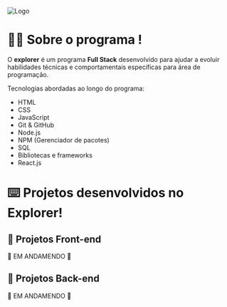 
![Logo](https://efficient-sloth-d85.notion.site/image/https%3A%2F%2Fs3-us-west-2.amazonaws.com%2Fsecure.notion-static.com%2Fe4996fa7-6476-46cd-b5da-a6e2c707be5e%2FCapa_Notion_-_Explorer.png?table=block&id=3355d7df-0aa2-4efc-b428-7f69b3859928&spaceId=08f749ff-d06d-49a8-a488-9846e081b224&width=2000&userId=&cache=v2)




# 👨‍🚀 Sobre o programa !

O **explorer** é um programa **Full Stack** desenvolvido para ajudar a evoluir habilidades técnicas e comportamentais específicas para área de programação.

Tecnologias abordadas ao longo do programa:

- HTML
- CSS
- JavaScript
- Git & GitHub
- Node.js
- NPM (Gerenciador de pacotes)
- SQL
- Bibliotecas e frameworks
- React.js


# ⌨️ Projetos desenvolvidos no Explorer!


## 🎨 Projetos Front-end 

🚧 EM ANDAMENDO 🚧




## 📡  Projetos Back-end 


🚧 EM ANDAMENDO 🚧






